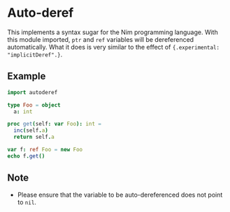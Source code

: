 # Auto-deref

This implements a syntax sugar for the Nim programming language. With this module imported, `ptr` and `ref` variables will be dereferenced automatically. What it does is very similar to the effect of `{.experimental: "implicitDeref".}`.

## Example

```nim
import autoderef

type Foo = object
  a: int

proc get(self: var Foo): int =
  inc(self.a)
  return self.a

var f: ref Foo = new Foo
echo f.get()
```

## Note

* Please ensure that the variable to be auto-dereferenced does not point to `nil`.
